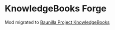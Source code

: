 # KnowledgeBooks Forge
 Mod migrated to [Baunilla Project KnowledgeBooks](https://github.com/Baunilla-Project/KnowledgeBooks)
